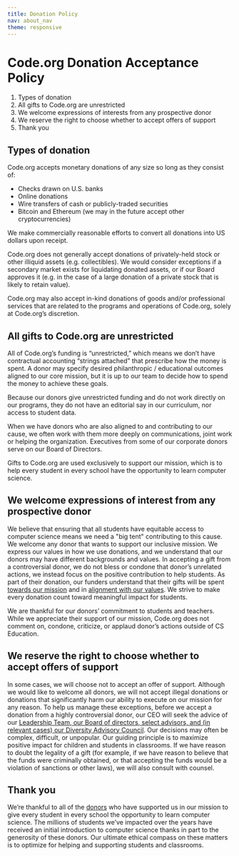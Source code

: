 ```yaml
---
title: Donation Policy
nav: about_nav
theme: responsive
---
```


# Code.org Donation Acceptance Policy
1. Types of donation
1. All gifts to Code.org are unrestricted
1. We welcome expressions of interests from any prospective donor
1. We reserve the right to choose whether to accept offers of support
1. Thank you

## Types of donation
Code.org accepts monetary donations of any size so long as they consist of:
 
* Checks drawn on U.S. banks
* Online donations
* Wire transfers of cash or publicly-traded securities
* Bitcoin and Ethereum (we may in the future accept other cryptocurrencies)

We make commercially reasonable efforts to convert all donations into US dollars upon receipt.

Code.org does not generally accept donations of privately-held stock or other illiquid assets (e.g. collectibles). We would consider exceptions if a secondary market exists for liquidating donated assets, or if our Board approves it (e.g. in the case of a large donation of a private stock that is likely to retain value).

Code.org may also accept in-kind donations of goods and/or professional services that are related to the programs and operations of Code.org, solely at Code.org’s discretion.


## All gifts to Code.org are unrestricted
All of Code.org’s funding is “unrestricted,” which means we don’t have contractual accounting “strings attached” that prescribe how the money is spent. A donor may specify desired philanthropic / educational outcomes aligned to our core mission, but it is up to our team to decide how to spend the money to achieve these goals. 

Because our donors give unrestricted funding and do not work directly on our programs, they do not have an editorial say in our curriculum, nor access to student data.

When we have donors who are also aligned to and contributing to our cause, we often work with them more deeply on communications, joint work or helping the organization. Executives from some of our corporate donors serve on our Board of Directors.

Gifts to Code.org are used exclusively to support our mission, which is to help every student in every school have the opportunity to learn computer science.


## We welcome expressions of interest from any prospective donor
We believe that ensuring that all students have equitable access to computer science means we need a "big tent" contributing to this cause. We welcome any donor that wants to support our inclusive mission. We express our values in how we use donations, and we understand that our donors may have different backgrounds and values. In accepting a gift from a controversial donor, we do not bless or condone that donor’s unrelated actions, we instead focus on the positive contribution to help students. As part of their donation, our funders understand that their gifts will be spent [towards our mission](/about) and in [alignment with our values](/about/values). We strive to make every donation count toward meaningful impact for students.

We are thankful for our donors’ commitment to students and teachers. While we appreciate their support of our mission, Code.org does not comment on, condone, criticize, or applaud donor’s actions outside of CS Education.


## We reserve the right to choose whether to accept offers of support
In some cases, we will choose not to accept an offer of support. Although we would like to welcome all donors, we will not accept illegal donations or donations that significantly harm our ability to execute on our mission for any reason. To help us manage these exceptions, before we accept a donation from a highly controversial donor, our CEO will seek the advice of our [Leadership Team, our Board of directors, select advisors, and (in relevant cases) our Diversity Advisory Council](/about/leadership). Our decisions may often be complex, difficult, or unpopular. Our guiding principle is to maximize positive impact for children and students in classrooms. If we have reason to doubt the legality of a gift (for example, if we have reason to believe that the funds were criminally obtained, or that accepting the funds would be a violation of sanctions or other laws), we will also consult with counsel.

## Thank you
We’re thankful to all of the [donors](/about/donors) who have supported us in our mission to give every student in every school the opportunity to learn computer science. The millions of students we’ve impacted over the years have received an initial introduction to computer science thanks in part to the generosity of these donors. Our ultimate ethical compass on these matters is to optimize for helping and supporting students and classrooms.